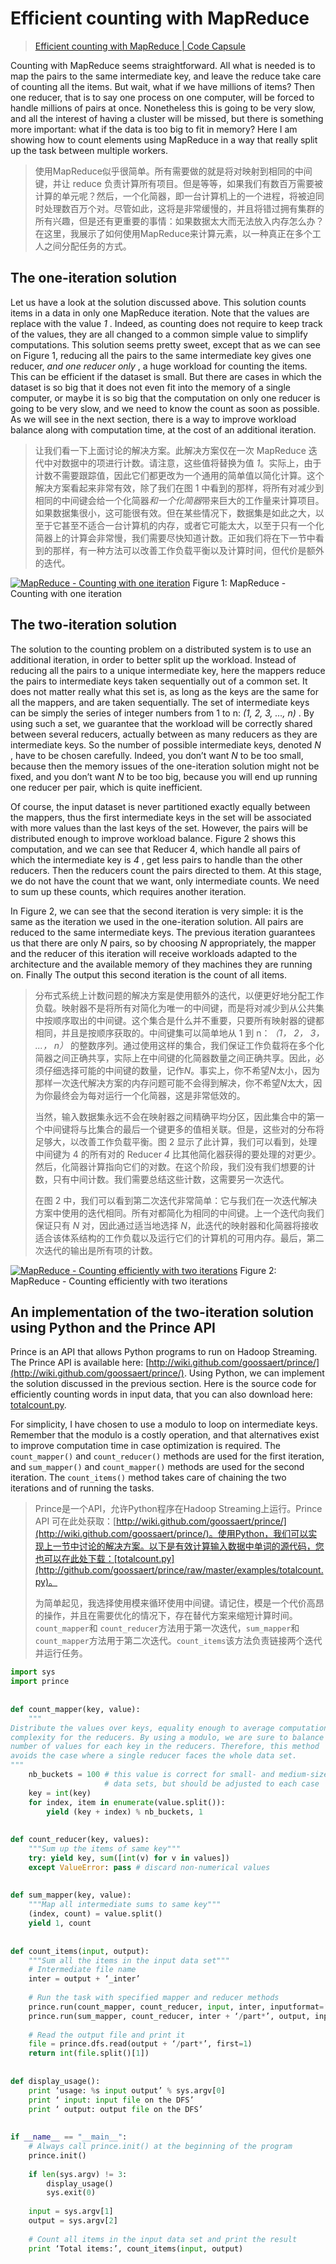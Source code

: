 # Efficient counting with MapReduce

> [Efficient counting with MapReduce | Code Capsule](https://codecapsule.com/2010/04/15/efficient-counting-mapreduce/)

Counting with MapReduce seems straightforward. All what is needed is to map the pairs to the same intermediate key, and leave the reduce take care of counting all the items. But wait, what if we have millions of items? Then one reducer, that is to say one process on one computer, will be forced to handle millions of pairs at once. Nonetheless this is going to be very slow, and all the interest of having a cluster will be missed, but there is something more important: what if the data is too big to fit in memory? Here I am showing how to count elements using MapReduce in a way that really split up the task between multiple workers.

> ‎使用MapReduce似乎很简单。所有需要做的就是将对映射到相同的中间键，并让 reduce 负责计算所有项目。但是等等，如果我们有数百万需要被计算的单元呢？然后，一个化简器，即一台计算机上的一个进程，将被迫同时处理数百万个对。尽管如此，这将是非常缓慢的，并且将错过拥有集群的所有兴趣，但是还有更重要的事情：如果数据太大而无法放入内存怎么办？在这里，我展示了如何使用MapReduce来计算元素，以一种真正在多个工人之间分配任务的方式。‎

## The one-iteration solution

Let us have a look at the solution discussed above. This solution counts items in a data in only one MapReduce iteration. Note that the values are replace with the value  *1* . Indeed, as counting does not require to keep track of the values, they are all changed to a common simple value to simplify computations. This solution seems pretty sweet, except that as we can see on Figure 1, reducing all the pairs to the same intermediate key gives one reducer,  *and one reducer only* , a huge workload for counting the items. This can be efficient if the dataset is small. But there are cases in which the dataset is so big that it does not even fit into the memory of a single computer, or maybe it is so big that the computation on only one reducer is going to be very slow, and we need to know the count as soon as possible. As we will see in the next section, there is a way to improve workload balance along with computation time, at the cost of an additional iteration.

> ‎让我们看一下上面讨论的解决方案。此解决方案仅在一次 MapReduce 迭代中对数据中的项进行计数。请注意，这些值将替换为值 ‎*‎1‎*‎。实际上，由于计数不需要跟踪值，因此它们都更改为一个通用的简单值以简化计算。这个解决方案看起来非常有效，除了我们在图 1 中看到的那样，将所有对减少到相同的中间键会给一个化简器‎*‎和一个化简器‎*‎带来巨大的工作量来计算项目。如果数据集很小，这可能很有效。但在某些情况下，数据集是如此之大，以至于它甚至不适合一台计算机的内存，或者它可能太大，以至于只有一个化简器上的计算会非常慢，我们需要尽快知道计数。正如我们将在下一节中看到的那样，有一种方法可以改善工作负载平衡以及计算时间，但代价是额外的迭代。‎

[![MapReduce - Counting with one iteration](https://i0.wp.com/codecapsule.com/wp-content/uploads/2010/04/mapreduce_counting01.png?resize=700%2C620 "MapReduce - Counting with one iteration")](https://i0.wp.com/codecapsule.com/wp-content/uploads/2010/04/mapreduce_counting01.png)
Figure 1: MapReduce - Counting with one iteration

## The two-iteration solution

The solution to the counting problem on a distributed system is to use an additional iteration, in order to better split up the workload. Instead of reducing all the pairs to a unique intermediate key, here the mappers reduce the pairs to intermediate keys taken sequentially out of a common set. It does not matter really what this set is, as long as the keys are the same for all the mappers, and are taken sequentially. The set of intermediate keys can be simply the series of integer numbers from 1 to n:  *(1, 2, 3, …, n)* . By using such a set, we guarantee that the workload will be correctly shared between several reducers, actually between as many reducers as they are intermediate keys. So the number of possible intermediate keys, denoted  *N* , have to be chosen carefully. Indeed, you don’t want *N* to be too small, because then the memory issues of the one-iteration solution might not be fixed, and you don’t want *N* to be too big, because you will end up running one reducer per pair, which is quite inefficient.

Of course, the input dataset is never partitioned exactly equally between the mappers, thus the first intermediate keys in the set will be associated with more values than the last keys of the set. However, the pairs will be distributed enough to improve workload balance. Figure 2 shows this computation, and we can see that Reducer 4, which handle all pairs of which the intermediate key is  *4* , get less pairs to handle than the other reducers. Then the reducers count the pairs directed to them. At this stage, we do not have the count that we want, only intermediate counts. We need to sum up these counts, which requires another iteration.

In Figure 2, we can see that the second iteration is very simple: it is the same as the iteration we used in the one-iteration solution. All pairs are reduced to the same intermediate keys. The previous iteration guarantees us that there are only *N* pairs, so by choosing *N* appropriately, the mapper and the reducer of this iteration will receive workloads adapted to the architecture and the available memory of they machines they are running on. Finally The output this second iteration is the count of all items.

> 分布式系统上计数问题的解决方案是使用额外的迭代，以便更好地分配工作负载。映射器不是将所有对简化为唯一的中间键，而是将对减少到从公共集中按顺序取出的中间键。这个集合是什么并不重要，只要所有映射器的键都相同，并且是按顺序获取的。中间键集可以简单地从 1 到 n：‎*‎（1， 2， 3， ...， n）‎*‎ 的整数序列。通过使用这样的集合，我们保证工作负载将在多个化简器之间正确共享，实际上在中间键的化简器数量之间正确共享。因此，必须仔细选择可能的中间键的数量，记作‎*‎N‎*‎。事实上，你不希望‎*‎N‎*‎太小，因为那样一次迭代解决方案的内存问题可能不会得到解决，你不希望‎*‎N‎*‎太大，因为你最终会为每对运行一个化简器，这是非常低效的。‎
>
> ‎当然，输入数据集永远不会在映射器之间精确平均分区，因此集合中的第一个中间键将与比集合的最后一个键更多的值相关联。但是，这些对的分布将足够大，以改善工作负载平衡。图 2 显示了此计算，我们可以看到，处理中间键为 4 的所有对的 Reducer ‎*‎4‎*‎ 比其他简化器获得的要处理的对更少。然后，化简器计算指向它们的对数。在这个阶段，我们没有我们想要的计数，只有中间计数。我们需要总结这些计数，这需要另一次迭代。‎
>
> ‎在图 2 中，我们可以看到第二次迭代非常简单：它与我们在一次迭代解决方案中使用的迭代相同。所有对都简化为相同的中间键。上一个迭代向我们保证只有 ‎*‎N‎*‎ 对，因此通过适当地选择 ‎*‎N‎*‎，此迭代的映射器和化简器将接收适合该体系结构的工作负载以及运行它们的计算机的可用内存。最后，第二次迭代的输出是所有项的计数。

[![MapReduce - Counting efficiently with two iterations](https://i0.wp.com/codecapsule.com/wp-content/uploads/2010/04/mapreduce_counting02.png?resize=710%2C1270 "MapReduce - Counting efficiently with two iterations")](https://i0.wp.com/codecapsule.com/wp-content/uploads/2010/04/mapreduce_counting02.png)
Figure 2: MapReduce - Counting efficiently with two iterations

## An implementation of the two-iteration solution using Python and the Prince API

Prince is an API that allows Python programs to run on Hadoop Streaming. The Prince API is available here: [http://wiki.github.com/goossaert/prince/](http://wiki.github.com/goossaert/prince/). Using Python, we can implement the solution discussed in the previous section. Here is the source code for efficiently counting words in input data, that you can also download here: [totalcount.py](http://github.com/goossaert/prince/raw/master/examples/totalcount.py).

For simplicity, I have chosen to use a modulo to loop on intermediate keys. Remember that the modulo is a costly operation, and that alternatives exist to improve computation time in case optimization is required. The `count_mapper()` and `count_reducer()` methods are used for the first iteration, and `sum_mapper()` and `count_mapper()` methods are used for the second iteration. The `count_items()` method takes care of chaining the two iterations and of running the tasks.

> ‎Prince是一个API，允许Python程序在Hadoop Streaming上运行。Prince API 可在此处获取：‎[‎http://wiki.github.com/goossaert/prince/‎](http://wiki.github.com/goossaert/prince/)‎。使用Python，我们可以实现上一节中讨论的解决方案。以下是有效计算输入数据中单词的源代码，您也可以在此处下载：‎[‎totalcount.py‎](http://github.com/goossaert/prince/raw/master/examples/totalcount.py)‎。‎
>
> ‎为简单起见，我选择使用模来循环使用中间键。请记住，模是一个代价高昂的操作，并且在需要优化的情况下，存在替代方案来缩短计算时间。`count_mapper`和 `count_reducer`方法用于第一次迭代，`sum_mapper`和 `count_mapper`方法用于第二次迭代。`count_items`该方法负责链接两个迭代并运行任务。

```python
import sys
import prince
 
 
def count_mapper(key, value):
    """
Distribute the values over keys, equality enough to average computational
complexity for the reducers. By using a modulo, we are sure to balance the
number of values for each key in the reducers. Therefore, this method
avoids the case where a single reducer faces the whole data set.
"""
    nb_buckets = 100 # this value is correct for small- and medium-sized
                     # data sets, but should be adjusted to each case
    key = int(key)
    for index, item in enumerate(value.split()):
        yield (key + index) % nb_buckets, 1
 
 
def count_reducer(key, values):
    """Sum up the items of same key"""
    try: yield key, sum([int(v) for v in values])
    except ValueError: pass # discard non-numerical values
 
 
def sum_mapper(key, value):
    """Map all intermediate sums to same key"""
    (index, count) = value.split()
    yield 1, count
 
 
def count_items(input, output):
    """Sum all the items in the input data set"""
    # Intermediate file name
    inter = output + ‘_inter’
 
    # Run the task with specified mapper and reducer methods
    prince.run(count_mapper, count_reducer, input, inter, inputformat=‘text’, outputformat=‘text’)
    prince.run(sum_mapper, count_reducer, inter + ‘/part*’, output, inputformat=‘text’, outputformat=‘text’)
 
    # Read the output file and print it
    file = prince.dfs.read(output + ‘/part*’, first=1)
    return int(file.split()[1])
 
 
def display_usage():
    print ‘usage: %s input output’ % sys.argv[0]
    print ‘ input: input file on the DFS’
    print ‘ output: output file on the DFS’
 
 
if __name__ == "__main__":
    # Always call prince.init() at the beginning of the program
    prince.init()
 
    if len(sys.argv) != 3:
        display_usage()
        sys.exit(0)
 
    input = sys.argv[1]
    output = sys.argv[2]
 
    # Count all items in the input data set and print the result
    print ‘Total items:’, count_items(input, output)
```

